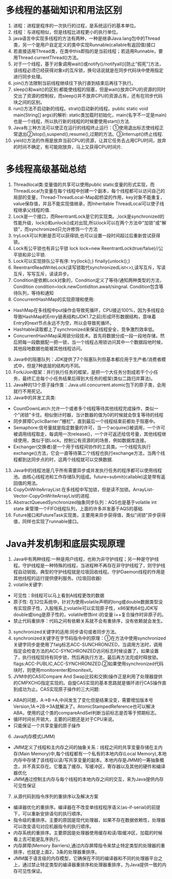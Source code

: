 # 多线程的基础知识和用法区别
1. 进程：进程是程序的一次执行的过程，是系统运行的基本单位。
1. 线程：与进程相似，但是线程比进程更小的执行单位。
1. java语言中实现多线程的方法有两种，一种是继承Java.lang包中的Thread类，另一个是用户自定定义的类中实现Runnable(callable有返回值)接口
1. 若直接适用Thread类，在类中this即指的是当前线程；若适用Runnable，要用Thread.currentThread()方法。
1. 对于一个线程，基于对象调用wait()或notify()/notifyall()[防止"假死"]方法，该线程必须已经获得对象x的互斥锁，换句话说就是在同步代码块中使用指定进行同步处理。
1. join()方法限制当前线程继续往下执行直到结束后再往下执行。
1. sleep()和wait()的区别:都能使线程的阻塞，但是wait()放弃CPU的资源的同时交出了资源的控制权，而sleep()并不放弃CPU的资源占有，还有在同步代码块之间的区别。
1. run()方法不启动新的线程。strat()启动新的线程。public static void main(String[] args)的解析: static类加载时初始化，main(名字不一定是main)也是一个线程，所以执行新的线程的时候要使用start()方法.
1. Java有三种方法可以使正在运行的线程终止运行：①使用退出标志使线程正常退出②stop(),suspend(),resume(),过期的方法。③interrupt()终止线程.
1. yield()方法的作用是放弃当前CPU的资源，让其它任务去占用CPU时间，放弃的时间不确定，有可能刚放弃，马上又获得CPU时间片.
# 多线程高级基础总结
1. Threadlocal类:变量值的共享可以使用public static变量的形式实现，而ThreadLocal为变量在每个线程中创建一个副本，每个线程都可以访问自己的局部的变量，Thread-ThreadLocal-Map起桥梁的作用，key对象不能重复，value保存值，并且不能实现值继承，而Inheritable ThreadLocal可以使子线程继承父线程的值.
1. Lock是一个接口，而ReentrantLock是它的实现类。,lock是synchronized的性能升级，lock()和unlock()成对出现,所以lock可以在两个方法中"加锁"或"解锁"，而synchronized只允许修饰一个方法
1. tryLock可以判断是否可以获得锁,也可以设置一段时间超过后重新尝试获得锁。
1. Lock有公平锁也有非公平锁 lock lock=new ReentrantLock(true/false)//公平锁和非公平锁.
1. Lock可以实现排队公平有序: try{lock();} finally{unlock();}
1. ReentrantReadWriteLock(读写锁取代synchronizedList<>),读写互斥，写读互斥，写写互斥，读读异步。
1. Condition是依赖Lock对象的，Condition定义了等待/通知两种类型的方法，Condition condition=lock.newContiditon.await/singnal.
   Condition包含等待队列，等待和通知
1. ConcurrentHashMap的实现原理和使用:
* HashMap在多线程中put操作会导致死循环，CPU接近100%，因为多线程会导致HashMap的Entry链表结构(JDK1.7之前)形成环形数据结构，意味着Entry的next节点永远不为空，所以会导致死循环。
* Hashtable读取都上了synchronized来保证线程安全，竞争激烈效率低。
* ConcurrentHashMap采用锁分段技术。首先将数据分成一段一段地存储，然后把每一段数据配一把一锁，当一个线程占用锁访问其中一个数据段地时候，其他段地数据也能被其他线程访问。
9. Java中的阻塞队列：JDK提供了7个阻塞队列但基本都应用于生产者/消费者模式中，但是7种底层的结构均不同。
10. Fork/Join框架：并行执行任务的框架，是把一个大任务分割成若干个小任务，最终汇总每个小任务结果后得到大任务的框架(类似二路归并算法)。
11. Java种的13个原子操作类：Java.util.concurrent.atomic包下的原子类，会用就行不用死记。
12. Java中的并发工具类:
* CountDownLatch:允许一个或者多个线程等待其他线程完成操作，类似一个"闭锁"卡住。相似倒计时器，当计数器的值为0的时候就会恢复等待的线程
* 同步屏障CyclicBarrier:"栅栏"，直到最后一个线程结束前都处于阻塞中。
* Semaphore:信号量就是指定数量的许可，当一个acquire()被调用，一个许可被调用线程取走，每调用一次release()，一个许可返还给信号量，其他线程继续使用，类似于锁Lock。控制公有资源的的场景，例如数据库连接。
* Exchanger(交换者)是一个用于线程间协作的工具类。一个线程先执行exchange()方法，它会一直等待第二个线程也执行exchange方法，当两个线程都到达同步点的时，这两个线程就可以交换数据.
13. Java中的线程池是几乎所有需要异步或并发执行任务的程序都可以使用线程池。由核心线程池和工作存储队列组成。future=submit(callable)这是带有返回值的用法。
14. CopyOnWriteArrayList:在多线程中写加锁，但是读不加锁。ArrayList-Vector-CopyOnWriteArrayList的进程.
15. AbstractQueuedSynchronized抽象同步队列：AQS也是基于volatile int state 来管理一个FIFO线程队列，上面的许多并发基于AQS的基础.
16. Future接口和FutureTask实现类，主要用来异步获得值，类似"闭锁"异步获得值，同样也实现了runnable接口。

# Java并发机制和底层实现原理

1.  Java中有两种线程:一种是用户线程，也称为非守护线程；另一种是守护线程。守护线程是一种特殊的线程，当进程种不再存在非守护线程了，则守护线程自动销毁。典型的守护线程就是垃圾回收线程。守护Daemon线程的作用是其他线程的运行提供便利服务。(垃圾回收器)
2.  volatile关键字:
* 可见性：B线程可以马上看到A线程更改的数据
* 原子性: 在32位系统中，针对为使用volatile声明的long或double数据类型没有实现原子性，入股哦系上volatile可以实现原子性，x86架构64位JDK写double或long是原子性的，volatile修饰int i的变量 i++复合操作时非原子的。
* 禁止代码重排序：代码之间有依赖关系就不会有重排序，没有依赖就会发生。
3. synchronized关键字的适用:同步语句或者同步方法。
4. synchronized关键字在字节码指令中的原理：①在方法中使用synchronized关键字同步是使用了falg标志ACC-SUNCHRONIZED，当调用方法时，调用指定会检查方法的ACC-SYNCHRONIZED访问标志时候设置了，如果设置了，执行线程现持有同步锁，然后再执行方法，最后再方法完成时释放锁。flags:ACC-PUBLIC,ACC-SYNCHRONIZED.②如果使用synchronized代码块时，则使用monitorenter和monitexit。
5. JVM中的CAS(Compare And Swap比较和交换)操作正是利用了处理器提供的CMPXCHG指定实现的。自旋CAS实现的基本思路就是循环进行CAS操作直到成功为止。CAS实现原子操作的三大问题:
* ABA的问题，A->B->A,中间发生了变化但是结果没变，需要增加版本号Version,1A->2B->3A就解决了。AtomicStampedReference也可以解决ABA，使用的这个类的compareAndSet判断当前标志是否等于预期标志。
* 循环时间长开销大，主要的问题还是对于CPU来说。
* 只能保证一个共享变量的原子操作
6. Java内存模式(JMM)
* JMM定义了线程和主内存之间的抽象关系：线程之间的共享变量存储在主内存(Main Memory)中,每个线程都有一个私有的本地内存(Local Memory),本地内存中存储了该线程以读/写共享变量的副本。本地内存是JMM的一筹抽象概念，并不真实存在。它覆盖了缓存。写缓冲区，寄存器以及其他的硬件和编译器优化
* JMM通过控制主内存与每个线程的本地内存之间的交互，来为Java提供内存可见性保证
7. 从源代码到指令序列的重排序以及解决方案
* 编译器优化的重排序。编译器在不改变单线程程序语义(as-if-serial)的前提下，可以重新安排语句的执行顺序。
* 指令级的重排序。主要的原因是现代处理器，如果不存在数据依赖性，处理器可以改变语句对应机器指令的执行顺序。
* 内存系统的重排序。主要原因是处理器使用缓存和读/取缓冲区，加载的时候看上去可能是乱序执行。
* 内存屏障(Memory Barriers),通过内存屏障指令来禁止特定类型的处理器的重排序，也就是上面2，3条的处理器重排序。
* JMM属于语言级的内存模型，它确保在不同的编译器和不同的处理器平台之上，通过禁止特定类型的编译器重排序和处理器重排序，为Java提供一致的内存可见性保证。